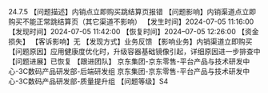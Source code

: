 24.7.5
【问题描述】内销点立即购买跳结算页报错
【问题影响】内销渠道点立即购买不能正常跳结算页（其它渠道不影响）
【发生时间】2024-07-05 11:16:00
【发现时间】2024-07-05 11:42:00
【恢复时间】2024–07-05 12:26:00
【资金损失】
【客诉影响】无
【发现方式】业务反馈
【影响业务】内销渠道立即购买
【问题原因】应用健康度优化时，升级容器基础镜像引起，详细原因进一步排查中
【问题进展】已恢复
【跟进团队】
京东集团-京东零售-平台产品与技术研发中心-3C数码产品研发部-后端研发组
京东集团-京东零售-平台产品与技术研发中心-3C数码产品研发部-质量提升组
【问题等级】S4